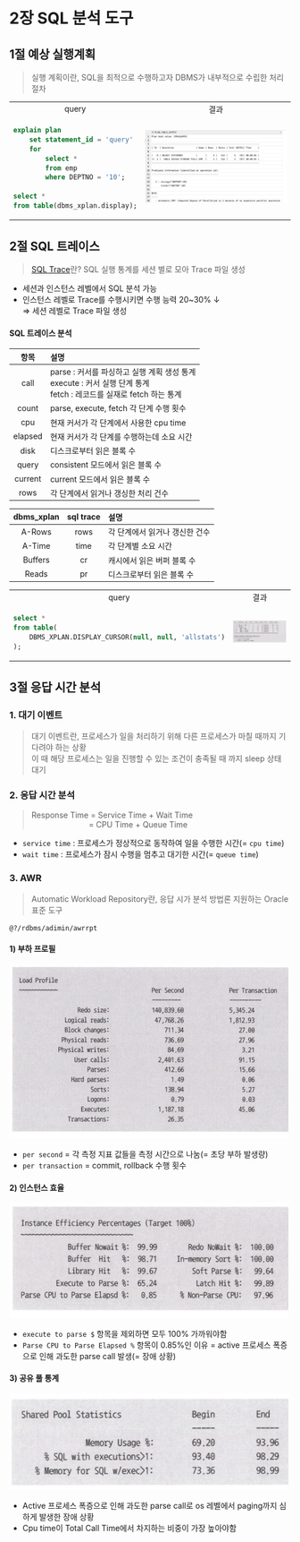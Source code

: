 # 2장 SQL 분석 도구

## 1절 예상 실행계획

> 실행 계획이란, SQL을 최적으로 수행하고자 DBMS가 내부적으로 수립한 처리 절차

<table>
<tr>
<td align="center">query</td><td align="center">결과</td>
</tr>
<tr>
<td>

```sql
explain plan 
    set statement_id = 'query' 
    for
        select * 
        from emp 
        where DEPTNO = '10';

select * 
from table(dbms_xplan.display);
```
</td>
<td>
<img src="img/1.png" alt="" />
</td>
</tr>
</table>

## 2절 SQL 트레이스

> [SQL Trace](http://www.gurubee.net/lecture/1842)란? SQL 실행 통계를 세션 별로 모아 Trace 파일 생성

- 세션과 인스턴스 레벨에서 SQL 분석 가능
- 인스턴스 레벨로 Trace를 수행시키면 수행 능력 20~30% &darr;<br>
&rArr; 세션 레벨로 Trace 파일 생성

#### SQL 트레이스 분석

|   항목    |설명|
|:-------:|:----|
|  call   |parse : 커서를 파싱하고 실행 계획 생성 통계<br>execute : 커서 실행 단계 통계<br>fetch : 레코드를 실재로 fetch 하는 통계|
|  count  |parse, execute, fetch 각 단계 수행 횟수|
|   cpu   |현재 커서가 각 단계에서 사용한 cpu time|
| elapsed |현재 커서가 각 단계를 수행하는데 소요 시간|
|  disk   |디스크로부터 읽은 블록 수|
|  query  |consistent 모드에서 읽은 블록 수|
| current |current 모드에서 읽은 블록 수|
|  rows   |각 단계에서 읽거나 갱싱한 처리 건수|

| dbms_xplan | sql trace | 설명                |
|:----------:|:---------:|:------------------|
|   A-Rows   |   rows    | 각 단계에서 읽거나 갱신한 건수 |
|   A-Time   |   time    | 각 단계별 소요 시간       |
|  Buffers   |    cr     | 캐시에서 읽은 버퍼 블록 수   |
|   Reads    |    pr     | 디스크로부터 읽은 블록 수    |


<table>
<tr>
<td align="center">query</td><td align="center">결과</td>
</tr>
<tr>
<td>

```sql
select *
from table(
    DBMS_XPLAN.DISPLAY_CURSOR(null, null, 'allstats')
);
```
</td>
<td>
<img src="img/2.png" alt="" />
</td>
</tr>
</table>

## 3절 응답 시간 분석

### 1. 대기 이벤트

> 대기 이벤트란, 프로세스가 일을 처리하기 위해 다른 프로세스가 마칠 때까지 기다려야 하는 상황<br>
> 이 때 해당 프로세스는 일을 진행할 수 있는 조건이 충족될 때 까지 sleep 상태 대기

### 2. 응답 시간 분석

> Response Time = Service Time + Wait Time<br>
> &nbsp;&nbsp;&nbsp;&nbsp;&nbsp;&nbsp;&nbsp;&nbsp;&nbsp;&nbsp;&nbsp;&nbsp;&nbsp;&nbsp;&nbsp;&nbsp;&nbsp;&nbsp;&nbsp;&nbsp;&nbsp;&nbsp;&nbsp;&nbsp;&nbsp;
> = CPU Time + Queue Time

- `service time` : 프로세스가 정상적으로 동작하여 일을 수행한 시간(= `cpu time`)
- `wait time` : 프로세스가 잠시 수행을 멈추고 대기한 시간(= `queue time`)

### 3. AWR

> Automatic Workload Repository란, 응답 시가 분석 방법론 지원하는 Oracle 표준 도구

```shell
@?/rdbms/adimin/awrrpt
```

#### 1) 부하 프로필

<img src="img/3.png" alt="" width="500"/>

- `per second` = 각 측정 지표 값들을 측정 시간으로 나눔(= 초당 부하 발생량)
- `per transaction` = commit, rollback 수행 횟수

#### 2) 인스턴스 효율

<img src="img/4.png" alt="" width="500"/>

- `execute to parse $` 항목을 제외하면 모두 100% 가까워야함
- `Parse CPU to Parse Elapsed %` 항목이 0.85%인 이유 = active 프로세스 폭증으로 인해 과도한 parse call 발생(= 장애 상황)

#### 3) 공유 풀 통계

<img src="img/5.png" alt="" width="500"/>

- Active 프로세스 폭증으로 인해 과도한 parse call로 os 레벨에서 paging까지 심하게 발생한 장애 상황
- Cpu time이 Total Call Time에서 차지하는 비중이 가장 높아야함